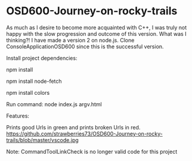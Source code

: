 # OSD600-Journey-on-rocky-trails
As much as I desire to become more acquainted with C++, I was truly not happy with the slow progression and outcome of this version. What was I thinking?!
I have made a version 2 on node.js.
Clone ConsoleApplicationOSD600 since this is the successful version.

  Install project dependencies:

   npm install

   npm install node-fetch

   npm install colors

   Run command:  node index.js argv.html
   

Features:

Prints good Urls in green and prints broken Urls in red.
https://github.com/strawberries73/OSD600-Journey-on-rocky-trails/blob/master/vscode.jpg

Note:  CommandToolLinkCheck is no longer valid code for this project
